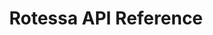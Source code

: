 ---
title: Rotessa API Reference

language_tabs: # must be one of https://git.io/vQNgJ
  - canadian: Canada
  - united_states: United States

toc_footers:
  - <a href='https://sandbox.rotessa.com/join'>Sign Up to acquire a developer key</a>

includes:
  - introduction
  - authentication
  - customers
  - transaction_schedules
  - financial_transactions
  - transaction_report
  - errors

search: true
---